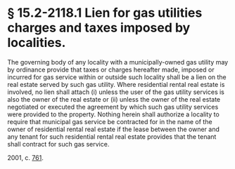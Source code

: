 # § 15.2-2118.1 Lien for gas utilities charges and taxes imposed by localities.

<p>The governing body of any locality with a municipally-owned gas utility may by ordinance provide that taxes or charges hereafter made, imposed or incurred for gas service within or outside such locality shall be a lien on the real estate served by such gas utility. Where residential rental real estate is involved, no lien shall attach (i) unless the user of the gas utility services is also the owner of the real estate or (ii) unless the owner of the real estate negotiated or executed the agreement by which such gas utility services were provided to the property. Nothing herein shall authorize a locality to require that municipal gas service be contracted for in the name of the owner of residential rental real estate if the lease between the owner and any tenant for such residential rental real estate provides that the tenant shall contract for such gas service.</p><p>2001, c. <a href='http://lis.virginia.gov/cgi-bin/legp604.exe?011+ful+CHAP0761'>761</a>.</p>